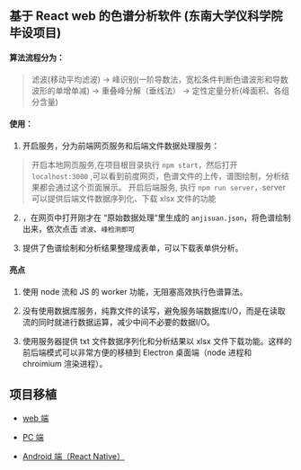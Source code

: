 ## 基于 React web 的色谱分析软件 (东南大学仪科学院毕设项目)
#### 算法流程分为：
>滤波(移动平均滤波) 
>-> 
>峰识别(一阶导数法，宽松条件判断色谱波形和导数波形的单增单减) 
>-> 
>重叠峰分解（垂线法）
>->
>定性定量分析(峰面积、各组分含量)

#### 使用：
1. 开启服务，分为前端网页服务和后端文件数据处理服务：
>开启本地网页服务,在项目根目录执行 `npm start`，然后打开 `localhost:3000` ,可以看到前度网页，色谱文件的上传，谱图绘制，分析结果都会通过这个页面展示。
>开启后端服务, 执行 `npm run server`，server 可以提供后端文件数据序列化、下载 xlsx 文件的功能

2. ，在网页中打开刚才在 “原始数据处理“里生成的 `anjisuan.json`，将色谱绘制出来，依次点击 `滤波`、`峰检测即可`

3. 提供了色谱绘制和分析结果整理成表单，可以下载表单供分析。

#### 亮点

1. 使用 node 流和 JS 的 worker 功能，无阻塞高效执行色谱算法。

2. 没有使用数据库服务，纯靠文件的读写，避免服务端数据库I/O，而是在读取流的同时就进行数据运算，减少中间不必要的数据I/O。

3. 使用服务器提供 txt 文件数据序列化和分析结果以 xlsx 文件下载功能。这样的前后端模式可以非常方便的移植到 Electron 桌面端（node 进程和 chroimium 渲染进程）。

## 项目移植

- [web 端](https://github.com/qumuchegi/web-chromatography-analysis)

- [PC 端]()

- [Android 端（React Native）]()